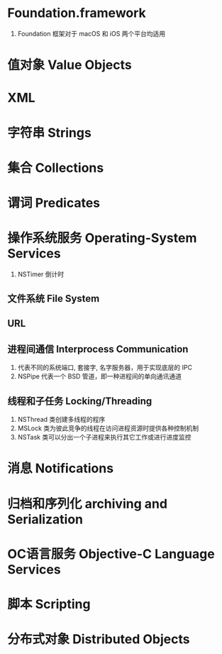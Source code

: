 # Foundation.framework

1. Foundation 框架对于 macOS 和 iOS 两个平台均适用

# 值对象 Value Objects



# XML



# 字符串 Strings



# 集合 Collections



# 谓词 Predicates



# 操作系统服务 Operating-System Services

1. NSTimer 倒计时

## 文件系统 File System



## URL


## 进程间通信 Interprocess Communication

1. 代表不同的系统端口, 套接字, 名字服务器，用于实现底层的 IPC
2. NSPipe 代表一个 BSD 管道，即一种进程间的单向通讯通道

## 线程和子任务 Locking/Threading

1. NSThread 类创建多线程的程序
2. MSLock 类为彼此竞争的线程在访问进程资源时提供各种控制机制
3. NSTask 类可以分出一个子进程来执行其它工作或进行进度监控

# 消息 Notifications



# 归档和序列化 archiving and Serialization



# OC语言服务 Objective-C Language Services



# 脚本 Scripting



# 分布式对象 Distributed Objects
